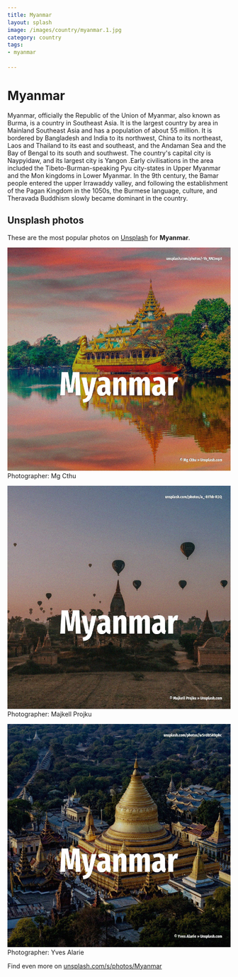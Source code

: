 ```yaml
---
title: Myanmar
layout: splash
image: /images/country/myanmar.1.jpg
category: country
tags:
- myanmar

---
```

# Myanmar

Myanmar, officially the Republic of the Union of Myanmar, also known as Burma, is a country in  Southeast Asia. It is the largest country by area in Mainland Southeast Asia and has a population of about 55  million. It is bordered by Bangladesh and India to its northwest, China to its northeast, Laos and Thailand  to its east and southeast, and the Andaman Sea and the Bay of Bengal to its south and southwest. The country's capital city is Naypyidaw, and its largest city is Yangon .Early civilisations in the  area included the Tibeto-Burman-speaking Pyu city-states in Upper Myanmar and the Mon kingdoms in  Lower Myanmar. In the 9th century, the Bamar people entered the upper Irrawaddy valley, and following the  establishment of the Pagan Kingdom in the 1050s, the Burmese language, culture, and Theravada  Buddhism slowly became dominant in the country. 

 
## Unsplash photos
These are the most popular photos on [Unsplash](https://unsplash.com) for **Myanmar**.
 
![Myanmar](/images/country/myanmar.1.jpg)
Photographer:  Mg Cthu
 
![Myanmar](/images/country/myanmar.2.jpg)
Photographer:  Majkell Projku
 
![Myanmar](/images/country/myanmar.3.jpg)
Photographer:  Yves Alarie
 
Find even more on [unsplash.com/s/photos/Myanmar](https://unsplash.com/s/photos/Myanmar)
 
